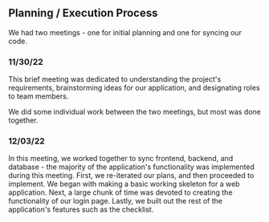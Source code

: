 ## Planning / Execution Process
We had two meetings - one for initial planning and one for syncing our code.

### 11/30/22
This brief meeting was dedicated to understanding the project's requirements,
brainstorming ideas for our application, and designating roles to team members.

We did some individual work between the two meetings, but most was done together.

### 12/03/22
In this meeting, we worked together to sync frontend, backend, and database - the
majority of the application's functionality was implemented during this meeting. First,
we re-iterated our plans, and then proceeded to implement. We began with making a basic
working skeleton for a web application. Next, a large chunk of time was devoted to creating
the functionality of our login page. Lastly, we built out the rest of the application's
features such as the checklist.
